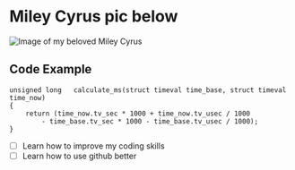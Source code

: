 # Miley Cyrus pic below

![Image of my beloved Miley Cyrus](https://upload.wikimedia.org/wikipedia/commons/thumb/5/52/Miley_Cyrus_Primavera19_-226_%2848986293772%29_%28cropped%29.jpg/640px-Miley_Cyrus_Primavera19_-226_%2848986293772%29_%28cropped%29.jpg)

## Code Example

```
unsigned long	calculate_ms(struct timeval time_base, struct timeval time_now)
{
	return (time_now.tv_sec * 1000 + time_now.tv_usec / 1000
		- time_base.tv_sec * 1000 - time_base.tv_usec / 1000);
}
```
- [ ] Learn how to improve my coding skills
- [ ] Learn how to use github better
